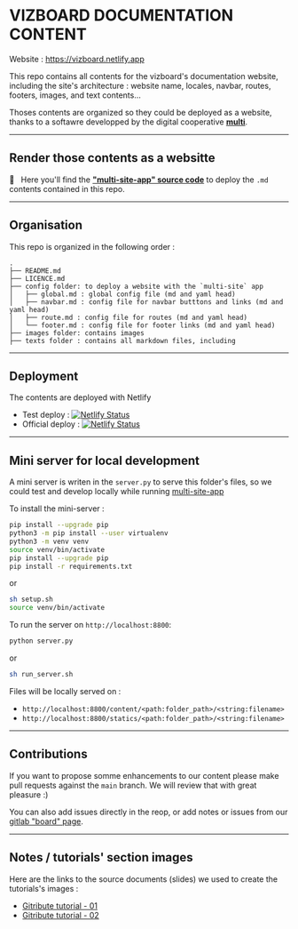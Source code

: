 # VIZBOARD DOCUMENTATION CONTENT

<!-- Website : https://gitribute-docs.multi.coop -->
Website : https://vizboard.netlify.app

This repo contains all contents for the vizboard's documentation website, including the site's architecture : website name, locales, navbar, routes, footers, images, and text contents...

Thoses contents are organized so they could be deployed as a website, thanks to a softawre developped by the digital cooperative **[multi](https://multi.coop)**.

---

## Render those contents as a websitte

🚀 &nbsp; Here you'll find the [**"multi-site-app" source code**](https://github.com/multi-coop/multi-site-app) to deploy the `.md` contents contained in this repo.

---

## Organisation

This repo is organized in the following order :

```env
.
├── README.md
├── LICENCE.md
├── config folder: to deploy a website with the `multi-site` app
│   ├── global.md : global config file (md and yaml head)
│   ├── navbar.md : config file for navbar butttons and links (md and yaml head)
│   ├── route.md : config file for routes (md and yaml head)
│   └── footer.md : config file for footer links (md and yaml head)
├── images folder: contains images
├── texts folder : contains all markdown files, including 

```

---

## Deployment

The contents are deployed with Netlify 

- Test deploy : [![Netlify Status](https://api.netlify.com/api/v1/badges/5a774814-2a6a-4da7-a8b5-1cc3d654df2a/deploy-status)](https://app.netlify.com/sites/multi-site-app-test/deploys)
- Official deploy : [![Netlify Status](https://api.netlify.com/api/v1/badges/5be5abcb-7667-4b96-b1d1-952839f70c2f/deploy-status)](https://app.netlify.com/sites/multi-website/deploys)

---

## Mini server for local development

A mini server is writen in the `server.py` to serve this folder's files, so we could test and develop locally while running [multi-site-app]()

To install the mini-server :

```sh
pip install --upgrade pip
python3 -m pip install --user virtualenv
python3 -m venv venv
source venv/bin/activate
pip install --upgrade pip
pip install -r requirements.txt
```

or

```sh
sh setup.sh
source venv/bin/activate
```

To run the server on `http://localhost:8800`:

```sh
python server.py
```

or

```sh
sh run_server.sh
```

Files will be locally served on :

- `http://localhost:8800/content/<path:folder_path>/<string:filename>`
- `http://localhost:8800/statics/<path:folder_path>/<string:filename>`

---

## Contributions

If you want to propose somme enhancements to our content please make pull requests against the `main` branch. We will review that with great pleasure :)

You can also add issues directly in the reop, or add notes or issues from our [gitlab "board" page](https://gitlab.com/multi-coop/vizboard-website-content/-/boards).

---

## Notes / tutorials' section images

Here are the links to the source documents (slides) we used to create the tutorials's images : 

- [Gitribute tutorial - 01](https://docs.google.com/presentation/d/1hS5GqXxUJzquXDgO4Ch8O3klNekf-Ih-MNbJ8Ikp45M/edit#slide=id.g13be72e9310_0_24)
- [Gitribute tutorial - 02](https://docs.google.com/presentation/d/1DjJGQn80bHzxpNdMHIufwLLaUB3lJVPqvMVGpSRScb0/edit#slide=id.p)
